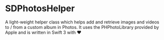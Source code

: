 # SDPhotosHelper
A light-weight helper class which helps add and retrieve images and videos to / from a custom album in Photos. It uses the PHPhotoLibrary provided by Apple and is written in Swift 3 with ❤️
